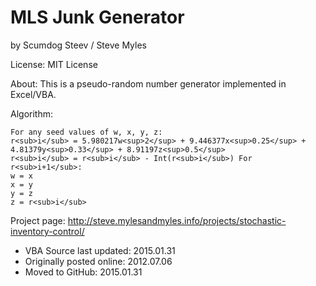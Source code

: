 # MLS Junk Generator
by Scumdog Steev / Steve Myles

License:  MIT License

About:  This is a pseudo-random number generator implemented in Excel/VBA.

Algorithm:
```
For any seed values of w, x, y, z:
r<sub>i</sub> = 5.980217w<sup>2</sup> + 9.446377x<sup>0.25</sup> + 4.81379y<sup>0.33</sup> + 8.91197z<sup>0.5</sup>
r<sub>i</sub> = r<sub>i</sub> - Int(r<sub>i</sub>) For r<sub>i+1</sub>:
w = x
x = y
y = z
z = r<sub>i</sub>
```

Project page:  http://steve.mylesandmyles.info/projects/stochastic-inventory-control/

* VBA Source last updated: 2015.01.31
* Originally posted online: 2012.07.06
* Moved to GitHub: 2015.01.31
